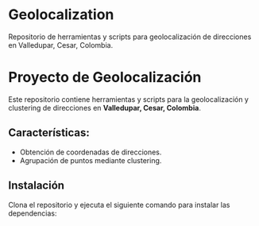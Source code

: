 # Geolocalization
Repositorio de herramientas y scripts para geolocalización de direcciones en Valledupar, Cesar, Colombia.

# Proyecto de Geolocalización

Este repositorio contiene herramientas y scripts para la geolocalización y clustering de direcciones en **Valledupar, Cesar, Colombia**.

## Características:
- Obtención de coordenadas de direcciones.
- Agrupación de puntos mediante clustering.

## Instalación
Clona el repositorio y ejecuta el siguiente comando para instalar las dependencias:


